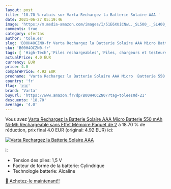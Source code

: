 ```yaml
---
layout: post
title: '18.70 % rabais sur Varta Rechargez la Batterie Solaire AAA '
date: 2021-06-27 05:19:46
image: 'https://m.media-amazon.com/images/I/51E6XUiCNwL._SL500_._SL400_.jpg'
comments: true
category: ofertas
author: 'tole.es'
slug: 'B00H4OCZN0-fr Varta Rechargez la Batterie Solaire AAA Micro Batterie 550...'
sku: 'B00H4OCZN0-fr'
tags: [ 'High-Tech','Piles rechargeables','Piles, chargeurs et testeurs','varta', ]
actualPrice: 4.0 EUR
currency: EUR
price: 4.0
comparePrice: 4.92 EUR
prodname: 'Varta Rechargez la Batterie Solaire AAA Micro  Batterie 550 mAh Ni-Mh  Rechargeable sans Effet Mémoire  Paquet de 2'
country: 'fr'
flag: '🇫🇷'
brand: 'Varta'
buyurl: 'https://www.amazon.fr/dp/B00H4OCZN0/?tag=tolees0d-21'
descuento: '18.70'
average: '4.0'
---
```


Vous avez [Varta Rechargez la Batterie Solaire AAA Micro  Batterie 550 mAh Ni-Mh  Rechargeable sans Effet Mémoire  Paquet de 2](https://www.amazon.fr/dp/B00H4OCZN0/?tag=tolees0d-21)  à  18.70 % de réduction, prix final  4.0 EUR (original: 4.92 EUR) ici:

[![Varta Rechargez la Batterie Solaire AAA ](https://m.media-amazon.com/images/I/51E6XUiCNwL._SL500_._SL400_.jpg)](https://www.amazon.fr/dp/B00H4OCZN0/?tag=tolees0d-21)

ℹ️:

- Tension des piles: 1,5 V
- Facteur de forme de la batterie: Cylindrique
- Technologie batterie: Alcaline

[🛒 Achetez-le maintenant!!](https://www.amazon.fr/dp/B00H4OCZN0/?tag=tolees0d-21)
